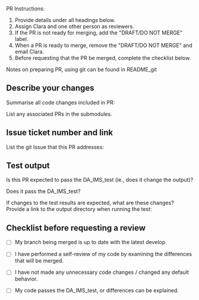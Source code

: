 PR Instructions: 
1. Provide details under all headings below. 
2. Assign Clara and one other person as reviewers. 
3. If the PR is not ready for merging, add the "DRAFT/DO NOT MERGE" label.
4. When a PR is ready to merge, remove the "DRAFT/DO NOT MERGE" and email Clara. 
5. Before requesting that the PR be merged, complete the checklist below. 

Notes on preparing PR, using git can be found in README_git

## Describe your changes  
Summarise all code changes included in PR: 

List any associated PRs  in the submodules.


## Issue ticket number and link
List the git Issue that this PR addresses: 


## Test output 
Is this PR expected to pass the DA_IMS_test (ie., does it change the output)? 

Does it pass the DA_IMS_test? 

If changes to the test results are expected, what are these changes? Provide a link to the output directory when running the test: 

## Checklist before requesting a review
- [ ] My branch being merged is up to date with the latest develop. 
- [ ] I have performed a self-review of my code by examining the differences that will be merged.
- [ ] I have not made any unnecessary code changes / changed any default behavior.
- [ ] My code passes the DA_IMS_test, or differences can be explained. 

